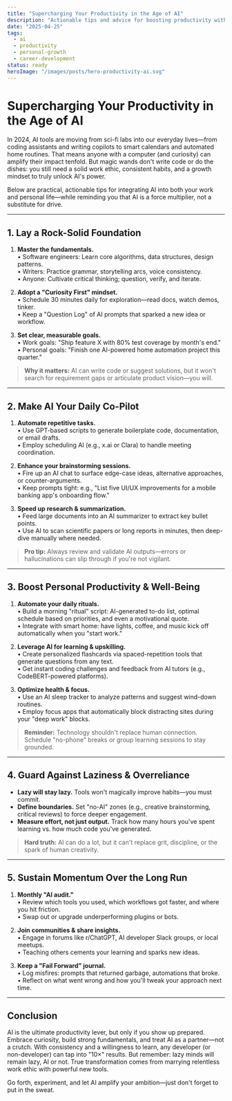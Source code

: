 ```yaml
---
title: "Supercharging Your Productivity in the Age of AI"
description: "Actionable tips and advice for boosting productivity with AI in work and life"
date: "2025-04-25"
tags:
  - ai
  - productivity
  - personal-growth
  - career-development
status: ready
heroImage: "/images/posts/hero-productivity-ai.svg"
---
```


# Supercharging Your Productivity in the Age of AI

In 2024, AI tools are moving from sci-fi labs into our everyday lives—from coding assistants and writing copilots to smart calendars and automated home routines. That means anyone with a computer (and curiosity) can amplify their impact tenfold. But magic wands don't write code or do the dishes: you still need a solid work ethic, consistent habits, and a growth mindset to truly unlock AI's power.

Below are practical, actionable tips for integrating AI into both your work and personal life—while reminding you that AI is a force multiplier, not a substitute for drive.

---

## 1. Lay a Rock-Solid Foundation

1. **Master the fundamentals.**  
   • Software engineers: Learn core algorithms, data structures, design patterns.  
   • Writers: Practice grammar, storytelling arcs, voice consistency.  
   • Anyone: Cultivate critical thinking; question, verify, and iterate.  

2. **Adopt a "Curiosity First" mindset.**  
   • Schedule 30 minutes daily for exploration—read docs, watch demos, tinker.  
   • Keep a "Question Log" of AI prompts that sparked a new idea or workflow.  

3. **Set clear, measurable goals.**  
   • Work goals: "Ship feature X with 80% test coverage by month's end."  
   • Personal goals: "Finish one AI-powered home automation project this quarter."  

> **Why it matters:** AI can write code or suggest solutions, but it won't search for requirement gaps or articulate product vision—you will.

---

## 2. Make AI Your Daily Co-Pilot

1. **Automate repetitive tasks.**  
   • Use GPT-based scripts to generate boilerplate code, documentation, or email drafts.  
   • Employ scheduling AI (e.g., x.ai or Clara) to handle meeting coordination.

2. **Enhance your brainstorming sessions.**  
   • Fire up an AI chat to surface edge-case ideas, alternative approaches, or counter-arguments.  
   • Keep prompts tight: e.g., "List five UI/UX improvements for a mobile banking app's onboarding flow."  

3. **Speed up research & summarization.**  
   • Feed large documents into an AI summarizer to extract key bullet points.  
   • Use AI to scan scientific papers or long reports in minutes, then deep-dive manually where needed.  

> **Pro tip:** Always review and validate AI outputs—errors or hallucinations can slip through if you're not vigilant.

---

## 3. Boost Personal Productivity & Well-Being

1. **Automate your daily rituals.**  
   • Build a morning "ritual" script: AI-generated to-do list, optimal schedule based on priorities, and even a motivational quote.  
   • Integrate with smart home: have lights, coffee, and music kick off automatically when you "start work."  

2. **Leverage AI for learning & upskilling.**  
   • Create personalized flashcards via spaced-repetition tools that generate questions from any text.  
   • Get instant coding challenges and feedback from AI tutors (e.g., CodeBERT-powered platforms).  

3. **Optimize health & focus.**  
   • Use an AI sleep tracker to analyze patterns and suggest wind-down routines.  
   • Employ focus apps that automatically block distracting sites during your "deep work" blocks.  

> **Reminder:** Technology shouldn't replace human connection. Schedule "no-phone" breaks or group learning sessions to stay grounded.

---

## 4. Guard Against Laziness & Overreliance

- **Lazy will stay lazy.** Tools won't magically improve habits—you must commit.  
- **Define boundaries.** Set "no-AI" zones (e.g., creative brainstorming, critical reviews) to force deeper engagement.  
- **Measure effort, not just output.** Track how many hours you've spent learning vs. how much code you've generated.  

> **Hard truth:** AI can do a lot, but it can't replace grit, discipline, or the spark of human creativity.

---

## 5. Sustain Momentum Over the Long Run

1. **Monthly "AI audit."**  
   • Review which tools you used, which workflows got faster, and where you hit friction.  
   • Swap out or upgrade underperforming plugins or bots.  

2. **Join communities & share insights.**  
   • Engage in forums like r/ChatGPT, AI developer Slack groups, or local meetups.  
   • Teaching others cements your learning and sparks new ideas.  

3. **Keep a "Fail Forward" journal.**  
   • Log misfires: prompts that returned garbage, automations that broke.  
   • Reflect on what went wrong and how you'll tweak your approach next time.

---

## Conclusion

AI is the ultimate productivity lever, but only if you show up prepared. Embrace curiosity, build strong fundamentals, and treat AI as a partner—not a crutch. With consistency and a willingness to learn, any developer (or non-developer) can tap into "10×" results. But remember: lazy minds will remain lazy, AI or not. True transformation comes from marrying relentless work ethic with powerful new tools.

Go forth, experiment, and let AI amplify your ambition—just don't forget to put in the sweat.

